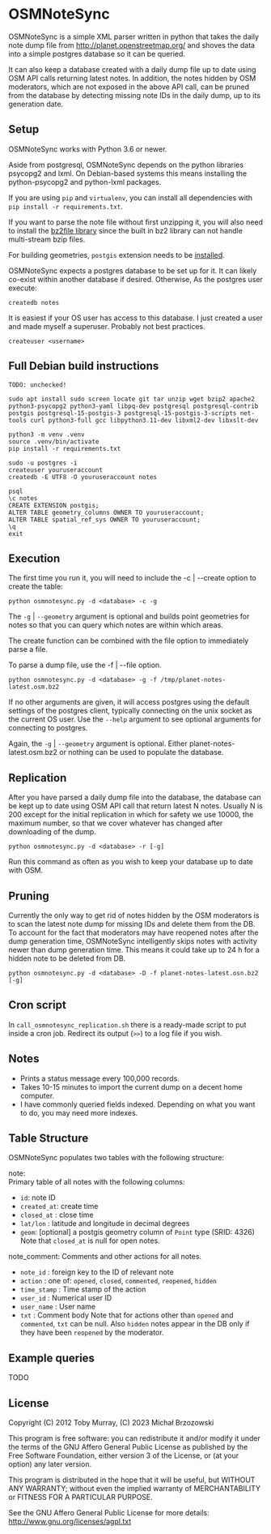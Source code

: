 OSMNoteSync
=========

OSMNoteSync is a simple XML parser written in python that takes the daily note dump file from http://planet.openstreetmap.org/ and shoves the data into a simple postgres database so it can be queried.

It can also keep a database created with a daily dump file up to date using OSM API calls returning latest notes.
In addition, the notes hidden by OSM moderators, which are not exposed in the above API call, can be pruned from the database by detecting missing note IDs in the daily dump, up to its generation date.

Setup
------------

OSMNoteSync works with Python 3.6 or newer.

Aside from postgresql, OSMNoteSync depends on the python libraries psycopg2 and lxml.
On Debian-based systems this means installing the python-psycopg2 and python-lxml packages.

If you are using `pip` and `virtualenv`, you can install all dependencies with `pip install -r requirements.txt`.

If you want to parse the note file without first unzipping it, you will also need to install the [bz2file library](http://pypi.python.org/pypi/bz2file) since the built in bz2 library can not handle multi-stream bzip files.

For building geometries, ```postgis``` extension needs to be [installed](http://postgis.net/install).

OSMNoteSync expects a postgres database to be set up for it. It can likely co-exist within another database if desired. Otherwise, As the postgres user execute:

    createdb notes

It is easiest if your OS user has access to this database. I just created a user and made myself a superuser. Probably not best practices.

    createuser <username>


Full Debian build instructions
------------------------------

    TODO: unchecked!

    sudo apt install sudo screen locate git tar unzip wget bzip2 apache2 python3-psycopg2 python3-yaml libpq-dev postgresql postgresql-contrib postgis postgresql-15-postgis-3 postgresql-15-postgis-3-scripts net-tools curl python3-full gcc libpython3.11-dev libxml2-dev libxslt-dev

    python3 -m venv .venv
    source .venv/bin/activate
    pip install -r requirements.txt

    sudo -u postgres -i
    createuser youruseraccount
    createdb -E UTF8 -O youruseraccount notes

    psql
    \c notes
    CREATE EXTENSION postgis;
    ALTER TABLE geometry_columns OWNER TO youruseraccount;
    ALTER TABLE spatial_ref_sys OWNER TO youruseraccount;
    \q
    exit


Execution
------------
The first time you run it, you will need to include the -c | --create option to create the table:

    python osmnotesync.py -d <database> -c -g

The `-g` | `--geometry` argument is optional and builds point geometries for notes so that you can query which notes are within which areas.

The create function can be combined with the file option to immediately parse a file.

To parse a dump file, use the -f | --file option.

    python osmnotesync.py -d <database> -g -f /tmp/planet-notes-latest.osm.bz2

If no other arguments are given, it will access postgres using the default settings of the postgres client, typically connecting on the unix socket as the current OS user. Use the ```--help``` argument to see optional arguments for connecting to postgres.

Again, the `-g` | `--geometry` argument is optional.  Either planet-notes-latest.osm.bz2 or nothing can be used to populate the database.

Replication
------------
After you have parsed a daily dump file into the database, the database can be kept up to date using OSM API call that return latest N notes. Usually N is 200 except for the initial replication in which for safety we use 10000, the maximum number, so that we cover whatever has changed after downloading of the dump.

    python osmnotesync.py -d <database> -r [-g]

Run this command as often as you wish to keep your database up to date with OSM.

Pruning
------------
Currently the only way to get rid of notes hidden by the OSM moderators is to scan the latest note dump for missing IDs and delete them from the DB. To account for the fact that moderators may have reopened notes after the dump generation time, OSMNoteSync intelligently skips notes with activity newer than dump generation time. This means it could take up to 24 h for a hidden note to be deleted from DB.

    python osmnotesync.py -d <database> -D -f planet-notes-latest.osn.bz2 [-g]

Cron script
------------
In `call_osmnotesync_replication.sh` there is a ready-made script to put inside a cron job. Redirect its output (`>>`) to a log file if you wish.


Notes
------------
- Prints a status message every 100,000 records.
- Takes 10-15 minutes to import the current dump on a decent home computer.
- I have commonly queried fields indexed. Depending on what you want to do, you may need more indexes.

Table Structure
------------
OSMNoteSync populates two tables with the following structure:

note:  
Primary table of all notes with the following columns:
- `id`: note ID
- `created_at`: create time
- `closed_at` : close time
- `lat/lon` : latitude and longitude in decimal degrees
- `geom`: [optional] a postgis geometry column of `Point` type (SRID: 4326)
Note that `closed_at` is null for open notes.


note\_comment:
Comments and other actions for all notes.
- `note_id` : foreign key to the ID of relevant note
- `action` : one of: `opened`, `closed`, `commented`, `reopened`, `hidden`
- `time_stamp` : Time stamp of the action
- `user_id` : Numerical user ID
- `user_name` : User name
- `txt` : Comment body
Note that for actions other than `opened` and `commented`, `txt` can be null.
Also `hidden` notes appear in the DB only if they have been `reopened` by the moderator.

Example queries
------------
TODO

License
------------
Copyright (C) 2012  Toby Murray, (C) 2023 Michał Brzozowski

This program is free software: you can redistribute it and/or modify it under the terms of the GNU Affero General Public License as published by the Free Software Foundation, either version 3 of the License, or (at your option) any later version.

This program is distributed in the hope that it will be useful, but WITHOUT ANY WARRANTY; without even the implied warranty of MERCHANTABILITY or FITNESS FOR A PARTICULAR PURPOSE.  

See the GNU Affero General Public License for more details: http://www.gnu.org/licenses/agpl.txt

